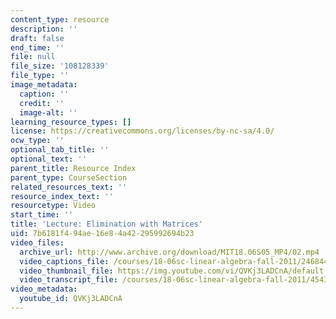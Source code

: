 ```yaml
---
content_type: resource
description: ''
draft: false
end_time: ''
file: null
file_size: '108128339'
file_type: ''
image_metadata:
  caption: ''
  credit: ''
  image-alt: ''
learning_resource_types: []
license: https://creativecommons.org/licenses/by-nc-sa/4.0/
ocw_type: ''
optional_tab_title: ''
optional_text: ''
parent_title: Resource Index
parent_type: CourseSection
related_resources_text: ''
resource_index_text: ''
resourcetype: Video
start_time: ''
title: 'Lecture: Elimination with Matrices'
uid: 7b6181f4-94ae-16e8-4a42-295992694b23
video_files:
  archive_url: http://www.archive.org/download/MIT18.06S05_MP4/02.mp4
  video_captions_file: /courses/18-06sc-linear-algebra-fall-2011/246844f53b315d548c9c682255a040e4_QVKj3LADCnA.vtt
  video_thumbnail_file: https://img.youtube.com/vi/QVKj3LADCnA/default.jpg
  video_transcript_file: /courses/18-06sc-linear-algebra-fall-2011/454334e7d4fcc0b38df4085e9b7e83e3_QVKj3LADCnA.pdf
video_metadata:
  youtube_id: QVKj3LADCnA
---
```

